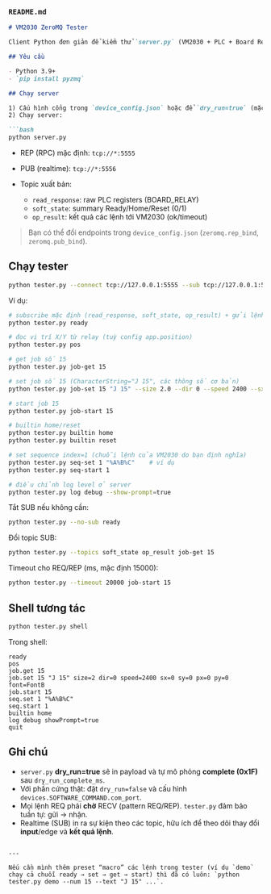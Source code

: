 ### `README.md`

````markdown
# VM2030 ZeroMQ Tester

Client Python đơn giản để kiểm thử `server.py` (VM2030 + PLC + Board Relay) qua **ZeroMQ**.

## Yêu cầu

- Python 3.9+
- `pip install pyzmq`

## Chạy server

1) Cấu hình cổng trong `device_config.json` hoặc để `dry_run=true` (mặc định) để test không cần phần cứng.  
2) Chạy server:

```bash
python server.py
````

* REP (RPC) mặc định: `tcp://*:5555`
* PUB (realtime): `tcp://*:5556`
* Topic xuất bản:

  * `read_response`: raw PLC registers (BOARD\_RELAY)
  * `soft_state`: summary Ready/Home/Reset (0/1)
  * `op_result`: kết quả các lệnh tới VM2030 (ok/timeout)

> Bạn có thể đổi endpoints trong `device_config.json` (`zeromq.rep_bind`, `zeromq.pub_bind`).

## Chạy tester

```bash
python tester.py --connect tcp://127.0.0.1:5555 --sub tcp://127.0.0.1:5556 <command> [args...]
```

Ví dụ:

```bash
# subscribe mặc định (read_response, soft_state, op_result) + gửi lệnh kiểm tra READY
python tester.py ready

# đọc vị trí X/Y từ relay (tuỳ config app.position)
python tester.py pos

# get job số 15
python tester.py job-get 15

# set job số 15 (CharacterString="J 15", các thông số cơ bản)
python tester.py job-set 15 "J 15" --size 2.0 --dir 0 --speed 2400 --sx 0 --sy 0 --px 0 --py 0 --font FontB

# start job 15
python tester.py job-start 15

# builtin home/reset
python tester.py builtin home
python tester.py builtin reset

# set sequence index=1 (chuỗi lệnh của VM2030 do bạn định nghĩa)
python tester.py seq-set 1 "%A%B%C"    # ví dụ
python tester.py seq-start 1

# điều chỉnh log level ở server
python tester.py log debug --show-prompt=true
```

Tắt SUB nếu không cần:

```bash
python tester.py --no-sub ready
```

Đổi topic SUB:

```bash
python tester.py --topics soft_state op_result job-get 15
```

Timeout cho REQ/REP (ms, mặc định 15000):

```bash
python tester.py --timeout 20000 job-start 15
```

## Shell tương tác

```bash
python tester.py shell
```

Trong shell:

```
ready
pos
job.get 15
job.set 15 "J 15" size=2 dir=0 speed=2400 sx=0 sy=0 px=0 py=0 font=FontB
job.start 15
seq.set 1 "%A%B%C"
seq.start 1
builtin home
log debug showPrompt=true
quit
```

## Ghi chú

* `server.py` **dry\_run=true** sẽ in payload và tự mô phỏng **complete (0x1F)** sau `dry_run_complete_ms`.
* Với phần cứng thật: đặt `dry_run=false` và cấu hình `devices.SOFTWARE_COMMAND.com_port`.
* Mọi lệnh REQ phải **chờ** RECV (pattern REQ/REP). `tester.py` đảm bảo tuần tự: gửi → nhận.
* Realtime (SUB) in ra sự kiện theo các topic, hữu ích để theo dõi thay đổi **input**/edge và **kết quả lệnh**.

```

---

Nếu cần mình thêm preset “macro” các lệnh trong tester (ví dụ `demo` chạy cả chuỗi ready → set → get → start) thì đã có luôn: `python tester.py demo --num 15 --text "J 15" ...`.
```
